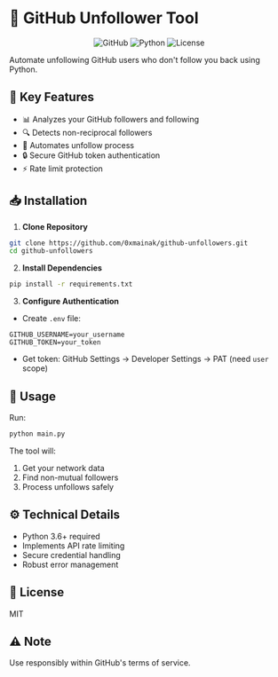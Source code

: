 # 🔄 GitHub Unfollower Tool

<div align="center">

![GitHub](https://img.shields.io/badge/GitHub-181717?style=for-the-badge&logo=github&logoColor=white)
![Python](https://img.shields.io/badge/Python-3776AB?style=for-the-badge&logo=python&logoColor=white)
![License](https://img.shields.io/badge/License-MIT-yellow.svg?style=for-the-badge)

</div>

Automate unfollowing GitHub users who don't follow you back using Python.

## 🎯 Key Features

- 📊 Analyzes your GitHub followers and following
- 🔍 Detects non-reciprocal followers
- 🤖 Automates unfollow process
- 🔒 Secure GitHub token authentication
- ⚡ Rate limit protection

## 📥 Installation

1. **Clone Repository**
```bash
git clone https://github.com/0xmainak/github-unfollowers.git
cd github-unfollowers
```

2. **Install Dependencies**
```bash
pip install -r requirements.txt
```

3. **Configure Authentication**
- Create `.env` file:
```env
GITHUB_USERNAME=your_username
GITHUB_TOKEN=your_token
```
- Get token: GitHub Settings → Developer Settings → PAT (need `user` scope)

## 🚀 Usage

Run:
```bash
python main.py
```

The tool will:
1. Get your network data
2. Find non-mutual followers
3. Process unfollows safely

## ⚙️ Technical Details

- Python 3.6+ required
- Implements API rate limiting
- Secure credential handling
- Robust error management

## 📝 License

MIT

## ⚠️ Note

Use responsibly within GitHub's terms of service.


